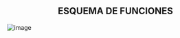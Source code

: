 <h2 align="center">ESQUEMA DE FUNCIONES </h2>

![image](https://github.com/user-attachments/assets/d14d97ac-9254-403c-bcc9-a9b24733ebe1)

</p>
